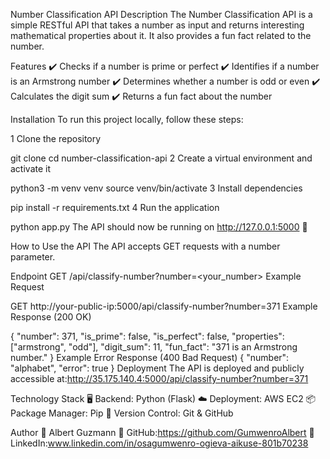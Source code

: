 Number Classification API 
Description
The Number Classification API is a simple RESTful API that takes a number as input and returns interesting mathematical properties about it. It also provides a fun fact related to the number.

Features
✔️ Checks if a number is prime or perfect
✔️ Identifies if a number is an Armstrong number
✔️ Determines whether a number is odd or even
✔️ Calculates the digit sum
✔️ Returns a fun fact about the number

Installation
To run this project locally, follow these steps:

1 Clone the repository

git clone <your-github-repo-url>
cd number-classification-api
2️ Create a virtual environment and activate it


python3 -m venv venv
source venv/bin/activate
 3 Install dependencies


pip install -r requirements.txt
4 Run the application

python app.py
The API should now be running on http://127.0.0.1:5000 🎉

How to Use the API
The API accepts GET requests with a number parameter.

Endpoint
GET /api/classify-number?number=<your_number>
Example Request

GET http://your-public-ip:5000/api/classify-number?number=371
Example Response (200 OK)

{
  "number": 371,
  "is_prime": false,
  "is_perfect": false,
  "properties": ["armstrong", "odd"],
  "digit_sum": 11,
  "fun_fact": "371 is an Armstrong number."
}
Example Error Response (400 Bad Request)
{
  "number": "alphabet",
  "error": true
}
Deployment
The API is deployed and publicly accessible at:http://35.175.140.4:5000/api/classify-number?number=371


Technology Stack
🖥️ Backend: Python (Flask)
☁️ Deployment: AWS EC2
📦 Package Manager: Pip
📂 Version Control: Git & GitHub

Author
👤 Albert Guzmann
🔗 GitHub:https://github.com/GumwenroAlbert
🔗 LinkedIn:www.linkedin.com/in/osagumwenro-ogieva-aikuse-801b70238

